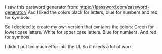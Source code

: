 I saw this password generator from:
https://1password.com/password-generator/
And I liked the colors black for letters, blue for numbers and red for symbols.

So I decided to create my own version that contains the colors:
Green for lower case letters.
White for upper case letters.
Blue for numbers.
And red for symbols.

I didn't put too much effor into the UI. So it needs a lot of work.
